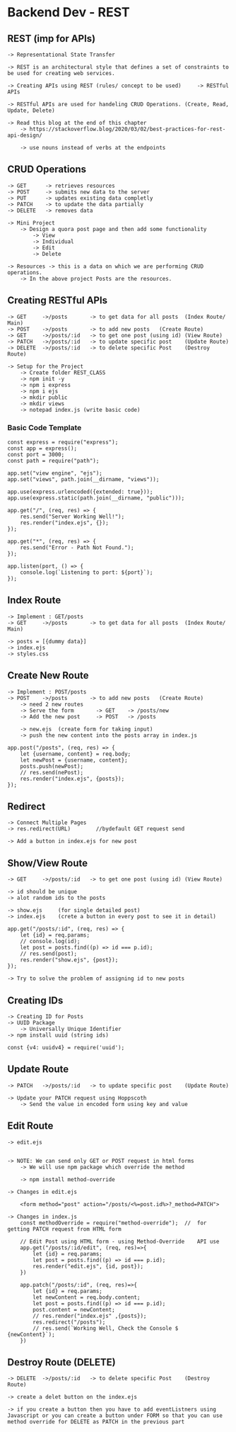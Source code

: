 # Backend Dev - REST

## REST (imp for APIs)
    -> Representational State Transfer

    -> REST is an architectural style that defines a set of constraints to be used for creating web services.

    -> Creating APIs using REST (rules/ concept to be used)     -> RESTful APIs

    -> RESTful APIs are used for handeling CRUD Operations. (Create, Read, Update, Delete)

    -> Read this blog at the end of this chapter
        -> https://stackoverflow.blog/2020/03/02/best-practices-for-rest-api-design/

        -> use nouns instead of verbs at the endpoints

## CRUD Operations
    -> GET      -> retrieves resources
    -> POST     -> submits new data to the server
    -> PUT      -> updates existing data completly
    -> PATCH    -> to update the data partially
    -> DELETE   -> removes data

    -> Mini Project 
        -> Design a quora post page and then add some functionality
            -> View
            -> Individual
            -> Edit 
            -> Delete

    -> Resources -> this is a data on which we are performing CRUD operations.
        -> In the above project Posts are the resources.

## Creating RESTful APIs
    -> GET     ->/posts       -> to get data for all posts  (Index Route/ Main)
    -> POST    ->/posts       -> to add new posts   (Create Route)
    -> GET     ->/posts/:id   -> to get one post (using id) (View Route)
    -> PATCH   ->/posts/:id   -> to update specific post    (Update Route)
    -> DELETE  ->/posts/:id   -> to delete specific Post    (Destroy Route)

    -> Setup for the Project
        -> Create folder REST_CLASS
        -> npm init -y
        -> npm i express
        -> npm i ejs
        -> mkdir public
        -> mkdir views
        -> notepad index.js (write basic code)

### Basic Code Template
    const express = require("express");
    const app = express();
    const port = 3000;
    const path = require("path");

    app.set("view engine", "ejs");
    app.set("views", path.join(__dirname, "views"));

    app.use(express.urlencoded({extended: true}));
    app.use(express.static(path.join(__dirname, "public")));

    app.get("/", (req, res) => {
        res.send("Server Working Well!");
        res.render("index.ejs", {});
    });

    app.get("*", (req, res) => {
        res.send("Error - Path Not Found.");
    });

    app.listen(port, () => {
        console.log(`Listening to port: ${port}`);
    });


## Index Route
    -> Implement : GET/posts
    -> GET     ->/posts       -> to get data for all posts  (Index Route/ Main)

    -> posts = [{dummy data}]
    -> index.ejs
    -> styles.css

## Create New Route
    -> Implement : POST/posts
    -> POST    ->/posts       -> to add new posts   (Create Route)
        -> need 2 new routes
        -> Serve the form       -> GET    -> /posts/new
        -> Add the new post     -> POST   -> /posts

        -> new.ejs  (create form for taking input)
        -> push the new content into the posts array in index.js

    app.post("/posts", (req, res) => {
        let {username, content} = req.body;
        let newPost = {username, content};
        posts.push(newPost);
        // res.send(nePost);
        res.render("index.ejs", {posts});
    });

## Redirect
    -> Connect Multiple Pages
    -> res.redirect(URL)        //bydefault GET request send

    -> Add a button in index.ejs for new post

## Show/View Route
    -> GET     ->/posts/:id   -> to get one post (using id) (View Route)

    -> id should be unique
    -> alot random ids to the posts
    
    -> show.ejs     (for single detailed post)
    -> index.ejs    (crete a button in every post to see it in detail)

    app.get("/posts/:id", (req, res) => {
        let {id} = req.params;
        // console.log(id);
        let post = posts.find((p) => id === p.id);
        // res.send(post);
        res.render("show.ejs", {post});
    });

    -> Try to solve the problem of assigning id to new posts 


## Creating IDs 
    -> Creating ID for Posts
    -> UUID Package
        -> Universally Unique Identifier
    -> npm install uuid (string ids)

    const {v4: uuidv4} = require('uuid');


## Update Route
    -> PATCH   ->/posts/:id   -> to update specific post    (Update Route)

    -> Update your PATCH request using Hoppscoth 
        -> Send the value in encoded form using key and value


## Edit Route
    -> edit.ejs


    -> NOTE: We can send only GET or POST request in html forms
        -> We will use npm package which override the method

        -> npm install method-override 

    -> Changes in edit.ejs

        <form method="post" action="/posts/<%=post.id%>?_method=PATCH">

    -> Changes in index.js
        const methodOverride = require("method-override");  //  for getting PATCH request from HTML form 

        // Edit Post using HTML form - using Method-Override    API use
        app.get("/posts/:id/edit", (req, res)=>{
            let {id} = req.params;
            let post = posts.find((p) => id === p.id);
            res.render("edit.ejs", {id, post});
        })

        app.patch("/posts/:id", (req, res)=>{
            let {id} = req.params;
            let newContent = req.body.content;
            let post = posts.find((p) => id === p.id);
            post.content = newContent;
            // res.render("index.ejs" ,{posts});
            res.redirect("/posts");
            // res.send(`Working Well, Check the Console $      {newContent}`);
        })

## Destroy Route (DELETE)
    -> DELETE  ->/posts/:id   -> to delete specific Post    (Destroy Route)

    -> create a delet button on the index.ejs
    
    -> if you create a button then you have to add eventListners using Javascript or you can create a button under FORM so that you can use method override for DELETE as PATCH in the previous part

